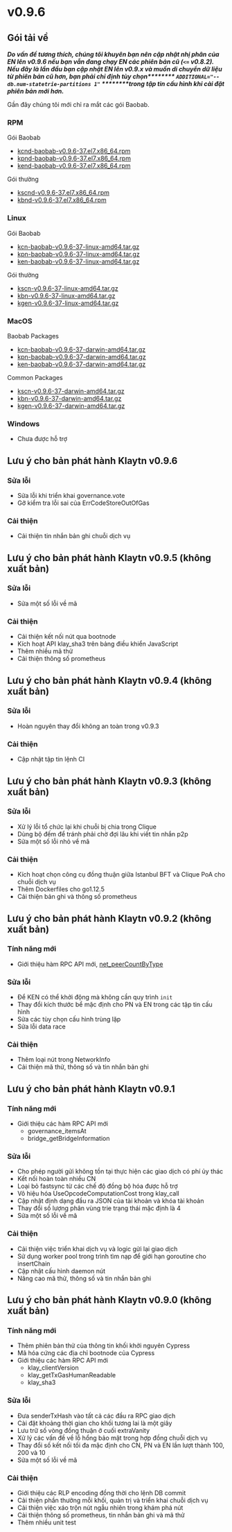# v0.9.6

## Gói tải về <a href="#package-downloads" id="package-downloads"></a>

_**Do vấn đề tương thích, chúng tôi khuyên bạn nên cập nhật nhị phân của EN lên v0.9.6 nếu bạn vẫn đang chạy EN các phiên bản cũ (`<=` v0.8.2). Nếu đây là lần đầu bạn cập nhật EN lên v0.9.x và muốn di chuyển dữ liệu từ phiên bản cũ hơn, bạn phải chỉ định tùy chọn\*\*\*\*\*\*\*\* ****`ADDITIONAL="--db.num-statetrie-partitions 1"`**** \*\*\*\*\*\*\*\*trong tập tin cấu hình khi cài đặt phiên bản mới hơn.**_

Gần đây chúng tôi mới chỉ ra mắt các gói Baobab.

### RPM <a href="#rpm" id="rpm"></a>

Gói Baobab

- [kcnd-baobab-v0.9.6-37.el7.x86_64.rpm](http://packages.klaytn.net/klaytn/v0.9.6/kcnd-baobab-v0.9.6-37.el7.x86_64.rpm)
- [kpnd-baobab-v0.9.6-37.el7.x86_64.rpm](http://packages.klaytn.net/klaytn/v0.9.6/kpnd-baobab-v0.9.6-37.el7.x86_64.rpm)
- [kend-baobab-v0.9.6-37.el7.x86_64.rpm](http://packages.klaytn.net/klaytn/v0.9.6/kend-baobab-v0.9.6-37.el7.x86_64.rpm)

Gói thường

- [kscnd-v0.9.6-37.el7.x86_64.rpm](http://packages.klaytn.net/klaytn/v0.9.6/kscnd-v0.9.6-37.el7.x86_64.rpm)
- [kbnd-v0.9.6-37.el7.x86_64.rpm](http://packages.klaytn.net/klaytn/v0.9.6/kbnd-v0.9.6-37.el7.x86_64.rpm)

### Linux <a href="#linux" id="linux"></a>

Gói Baobab

- [kcn-baobab-v0.9.6-37-linux-amd64.tar.gz](http://packages.klaytn.net/klaytn/v0.9.6/kcn-baobab-v0.9.6-37-linux-amd64.tar.gz)
- [kpn-baobab-v0.9.6-37-linux-amd64.tar.gz](http://packages.klaytn.net/klaytn/v0.9.6/kpn-baobab-v0.9.6-37-linux-amd64.tar.gz)
- [ken-baobab-v0.9.6-37-linux-amd64.tar.gz](http://packages.klaytn.net/klaytn/v0.9.6/ken-baobab-v0.9.6-37-linux-amd64.tar.gz)

Gói thường

- [kscn-v0.9.6-37-linux-amd64.tar.gz](http://packages.klaytn.net/klaytn/v0.9.6/kscn-v0.9.6-37-linux-amd64.tar.gz)
- [kbn-v0.9.6-37-linux-amd64.tar.gz](http://packages.klaytn.net/klaytn/v0.9.6/kbn-v0.9.6-37-linux-amd64.tar.gz)
- [kgen-v0.9.6-37-linux-amd64.tar.gz](http://packages.klaytn.net/klaytn/v0.9.6/kgen-v0.9.6-37-linux-amd64.tar.gz)

### MacOS <a href="#macos" id="macos"></a>

Baobab Packages

- [kcn-baobab-v0.9.6-37-darwin-amd64.tar.gz](http://packages.klaytn.net/klaytn/v0.9.6/kcn-baobab-v0.9.6-37-darwin-amd64.tar.gz)
- [kpn-baobab-v0.9.6-37-darwin-amd64.tar.gz](http://packages.klaytn.net/klaytn/v0.9.6/kpn-baobab-v0.9.6-37-darwin-amd64.tar.gz)
- [ken-baobab-v0.9.6-37-darwin-amd64.tar.gz](http://packages.klaytn.net/klaytn/v0.9.6/ken-baobab-v0.9.6-37-darwin-amd64.tar.gz)

Common Packages

- [kscn-v0.9.6-37-darwin-amd64.tar.gz](http://packages.klaytn.net/klaytn/v0.9.6/kscn-v0.9.6-37-darwin-amd64.tar.gz)
- [kbn-v0.9.6-37-darwin-amd64.tar.gz](http://packages.klaytn.net/klaytn/v0.9.6/kbn-v0.9.6-37-darwin-amd64.tar.gz)
- [kgen-v0.9.6-37-darwin-amd64.tar.gz](http://packages.klaytn.net/klaytn/v0.9.6/kgen-v0.9.6-37-darwin-amd64.tar.gz)

### Windows <a href="#windows" id="windows"></a>

- Chưa được hỗ trợ

## Lưu ý cho bản phát hành Klaytn v0.9.6 <a href="#release-notes-for-klaytn-v0-9-6" id="release-notes-for-klaytn-v0-9-6"></a>

### Sửa lỗi <a href="#fixes" id="fixes"></a>

- Sửa lỗi khi triển khai governance.vote
- Gỡ kiểm tra lỗi sai của ErrCodeStoreOutOfGas

### Cải thiện <a href="#improvements" id="improvements"></a>

- Cải thiện tin nhắn bản ghi chuỗi dịch vụ

## Lưu ý cho bản phát hành Klaytn v0.9.5 (không xuất bản) <a href="#release-notes-for-klaytn-v0-9-5-unpublished" id="release-notes-for-klaytn-v0-9-5-unpublished"></a>

### Sửa lỗi <a href="#fixes" id="fixes"></a>

- Sửa một số lỗi về mã

### Cải thiện <a href="#improvements" id="improvements"></a>

- Cải thiện kết nối nút qua bootnode
- Kích hoạt API klay_sha3 trên bảng điều khiển JavaScript
- Thêm nhiều mã thử
- Cải thiện thông số prometheus

## Lưu ý cho bản phát hành Klaytn v0.9.4 (không xuất bản) <a href="#release-notes-for-klaytn-v0-9-4-unpublished" id="release-notes-for-klaytn-v0-9-4-unpublished"></a>

### Sửa lỗi <a href="#fixes" id="fixes"></a>

- Hoàn nguyên thay đổi không an toàn trong v0.9.3

### Cải thiện <a href="#improvements" id="improvements"></a>

- Cập nhật tập tin lệnh CI

## Lưu ý cho bản phát hành Klaytn v0.9.3 (không xuất bản) <a href="#release-notes-for-klaytn-v0-9-3-unpublished" id="release-notes-for-klaytn-v0-9-3-unpublished"></a>

### Sửa lỗi <a href="#fixes" id="fixes"></a>

- Xử lý lỗi tổ chức lại khi chuỗi bị chia trong Clique
- Dùng bộ đếm để tránh phải chờ đợi lâu khi viết tin nhắn p2p
- Sửa một số lỗi nhỏ về mã

### Cải thiện <a href="#improvements" id="improvements"></a>

- Kích hoạt chọn công cụ đồng thuận giữa Istanbul BFT và Clique PoA cho chuỗi dịch vụ
- Thêm Dockerfiles cho go1.12.5
- Cải thiện bản ghi và thông số prometheus

## Lưu ý cho bản phát hành Klaytn v0.9.2 (không xuất bản) <a href="#release-notes-for-klaytn-v0-9-2-unpublished" id="release-notes-for-klaytn-v0-9-2-unpublished"></a>

### Tính năng mới <a href="#new-features" id="new-features"></a>

- Giới thiệu hàm RPC API mới, [net_peerCountByType](../../references/json-rpc/network.md#net_peercountbytype)

### Sửa lỗi <a href="#fixes" id="fixes"></a>

- Để KEN có thể khởi động mà không cần quy trình `init`
- Thay đổi kích thước bể mặc định cho PN và EN trong các tập tin cấu hình
- Sửa các tùy chọn cấu hình trùng lặp
- Sửa lỗi data race

### Cải thiện <a href="#improvements" id="improvements"></a>

- Thêm loại nút trong NetworkInfo
- Cải thiện mã thử, thông số và tin nhắn bản ghi

## Lưu ý cho bản phát hành Klaytn v0.9.1 <a href="#release-notes-for-klaytn-v0-9-1" id="release-notes-for-klaytn-v0-9-1"></a>

### Tính năng mới <a href="#new-features" id="new-features"></a>

- Giới thiệu các hàm RPC API mới
  - governance_itemsAt
  - bridge_getBridgeInformation

### Sửa lỗi <a href="#fixes" id="fixes"></a>

- Cho phép người gửi không tồn tại thực hiện các giao dịch có phí ủy thác
- Kết nối hoàn toàn nhiều CN
- Loại bỏ fastsync từ các chế độ đồng bộ hóa được hỗ trợ
- Vô hiệu hóa UseOpcodeComputationCost trong klay_call
- Cập nhật định dạng đầu ra JSON của tài khoản và khóa tài khoản
- Thay đổi số lượng phân vùng trie trạng thái mặc định là 4
- Sửa một số lỗi về mã

### Cải thiện <a href="#improvements" id="improvements"></a>

- Cải thiện việc triển khai dịch vụ và logic gửi lại giao dịch
- Sử dụng worker pool trong trình tìm nạp để giới hạn goroutine cho insertChain
- Cập nhật cấu hình daemon nút
- Nâng cao mã thử, thông số và tin nhắn bản ghi

## Lưu ý cho bản phát hành Klaytn v0.9.0 (không xuất bản) <a href="#release-notes-for-klaytn-v0-9-0-unpublished" id="release-notes-for-klaytn-v0-9-0-unpublished"></a>

### Tính năng mới <a href="#new-features" id="new-features"></a>

- Thêm phiên bản thử của thông tin khối khởi nguyên Cypress
- Mã hóa cứng các địa chỉ bootnode của Cypress
- Giới thiệu các hàm RPC API mới
  - klay_clientVersion
  - klay_getTxGasHumanReadable
  - klay_sha3

### Sửa lỗi <a href="#fixes" id="fixes"></a>

- Đưa senderTxHash vào tất cả các đầu ra RPC giao dịch
- Cài đặt khoảng thời gian cho khối tương lai là một giây
- Lưu trữ số vòng đồng thuận ở cuối extraVanity
- Xử lý các vấn đề về lỗ hổng bảo mật trong hợp đồng chuỗi dịch vụ
- Thay đổi số kết nối tối đa mặc định cho CN, PN và EN lần lượt thành 100, 200 và 10
- Sửa một số lỗi về mã

### Cải thiện <a href="#improvements" id="improvements"></a>

- Giới thiệu các RLP encoding đồng thời cho lệnh DB commit
- Cải thiện phần thưởng mỗi khối, quản trị và triển khai chuỗi dịch vụ
- Cải thiện việc xáo trộn nút ngẫu nhiên trong khám phá nút
- Cải thiện thông số prometheus, tin nhắn bản ghi và mã thử
- Thêm nhiều unit test
